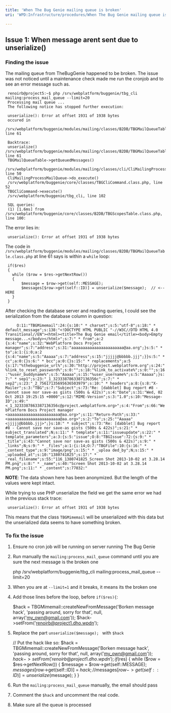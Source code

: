 ```yaml
---
title: 'When The Bug Genie mailing queue is broken'
uri: 'WPD:Infrastructure/procedures/When The Bug Genie mailing queue is broken'

---
```

## Issue 1: When message arent sent due to unserialize()

### Finding the issue

The mailing queue from TheBugGenie happened to be broken. The issue was not noticed until a maintenance check made me run the cronjob and to see an error message such as.

     renoirb@project5:~$ php /srv/webplatform/buggenie/tbg_cli mailing:process_mail_queue --limit=20
     Processing mail queue ...
     The following notice has stopped further execution:

     unserialize(): Error at offset 1931 of 1938 bytes
     occured in
     /srv/webplatform/buggenie/modules/mailing/classes/B2DB/TBGMailQueueTable.class.php, line 61

     Backtrace:
     unserialize() /srv/webplatform/buggenie/modules/mailing/classes/B2DB/TBGMailQueueTable.class.php, line 61
     TBGMailQueueTable->getQueuedMessages()
     /srv/webplatform/buggenie/modules/mailing/classes/cli/CliMailingProcessMailQueue.class.php, line 50
     CliMailingProcessMailQueue->do_execute()
     /srv/webplatform/buggenie/core/classes/TBGCliCommand.class.php, line 52
     TBGCliCommand->execute()
     /srv/webplatform/buggenie/tbg_cli, line 102

     SQL queries:
     (1) [1.6ms] from /srv/webplatform/buggenie/core/classes/B2DB/TBGScopesTable.class.php, line 100:

The error lies in:

     unserialize(): Error at offset 1931 of 1938 bytes

The code in `/srv/webplatform/buggenie/modules/mailing/classes/B2DB/TBGMailQueueTable.class.php` at line 61 says is within a `while` loop:

     if($res)
     {
       while ($row = $res->getNextRow())
       {
           $message = $row->get(self::MESSAGE);
           $messages[$row->get(self::ID)] = unserialize($message);  // <-- HERE
       }
     }

After checking the database server and reading queries, I could see the serialization from the database column in question:

`     O:11:"TBGMimemail":24:{s:10:" * charset";s:5:"utf-8";s:18:" * default_message";s:138:"<!DOCTYPE HTML PUBLIC "-//W3C//DTD HTML 4.0 Transitional//EN"><html><title>The Bug Genie email</title><body>Empty message...</body></html>";s:7:" * from";a:2 {s:4:"name";s:32:"WebPlatform Docs Project manager";s:7:"address";s:31:"aaaaaaaaaaaaaaaaaaaaaaa@aa.org";}s:5:" * to";a:1:{i:0;a:2 {s:4:"name";s:5:"Aaaaa";s:7:"address";s:15:"jjjjj@bbbbb.jjj";}}s:5:" * cc";a:0:{}s:6:" * bcc";a:0:{}s:15:" * replacements";a:5 {s:17:"%thebuggenie_url%";s:30:"http://project.webplatform.org";s:24:"%link_to_reset_password%";s:0:"";s:18:"%link_to_activate%";s:0:"";s:16:"%user_buddyname%";s:5:"Aaaaa";s:15:"%user_username%";s:5:"Aaaaa";}s:7:" * sep1";s:23:"_1_3233387863387136356c";s:7:" * sep2";s:23:"_2_75617135695636503979";s:10:" * headers";a:8:{s:8:"X-Mailer";s:3:"TBG";s:7:"Subject";s:73:"Re: [dabblet] Bug report #8 - Cannot save nor save-as gists (500s & 422s)";s:4:"Date";s:31:"Wed, 02 Oct 2013 19:25:15 +0000";s:12:"MIME-Version";s:3:"1.0";s:10:"Message-ID";s:49:"<_1_3233387863387136356c@project.webplatform.org>";s:4:"From";s:66:"WebPlatform Docs Project manager <aaaaaaaaaaaaaaaaaaaaaaa@aa.org>";s:11:"Return-Path";s:33:"<aaaaaaaaaaaaaaaaaaaaaaa@aa.org>";s:2:"To";s:25:""Aaaaa" <jjjjj@bbbbb.jjj>";}s:10:" * subject";s:73:"Re: [dabblet] Bug report #8 - Cannot save nor save-as gists (500s & 422s)";s:21:" * subject_translated";N;s:11:" * template";s:11:"issueupdate";s:22:" * template_parameters";a:3:{s:5:"issue";O:8:"TBGIssue":72:{s:9:" * _title";s:43:"Cannot save nor save-as gists (500s & 422s)";s:9:" * _links";N;s:9:" * _files";a:1:{i:14;O:7:"TBGFile":10:{s:16:" * _content_type";s:9:"image/png";s:15:" * _uploa ded_by";N;s:15:" * _uploaded_at";s:10:"1380741825";s:17:" * _real_filename";s:55:"116_1380741825_Screen Shot 2013-10-02 at 3.28.14 PM.png";s:8:" * _name";s:40:"Screen Shot 2013-10-02 at 3.28.14 PM.png";s:11:" * _content";s:77032:"`

**NOTE**: The data shown here has been anonymized. But the length of the values were kept intact.

While trying to use PHP unserialize the field we get the same error we had in the previous stack trace:

     unserialize(): Error at offset 1931 of 1938 bytes

This means that the class `TBGMimemail` will be unserialized with this data but the unserialized data seems to have something broken.

### To fix the issue

1.  Ensure no cron job will be running on server running The Bug Genie
2.  Run manually the `mailing:process_mail_queue` command until you are sure the next message is the broken one

       php /srv/webplatform/buggenie/tbg_cli mailing:process_mail_queue --limit=20

1.  When you are at `--limit=1` and it breaks, it means its the broken one
2.  Add those lines before the loop, before `if($res){`:

       $hack = TBGMimemail::createNewFromMessage('Borken message hack', 'passing around, sorry for that', null, array('my_own@gmail.com'));
       $hack->setFrom('renoirb@project1.dho.wpdn');

1.  Replace the part `unserialize($message); ` with `$hack`

     // Put the hack like so:
     $hack = TBGMimemail::createNewFromMessage('Borken message hack', 'passing around, sorry for that', null, array('my_own@gmail.com'));
     $hack->setFrom('renoirb@project1.dho.wpdn');
     if($res)
     {
       while ($row = $res->getNextRow())
       {
           $message = $row->get(self::MESSAGE);
           $messages[$row->get(self::ID)] = $hack;
           //$messages[$row->get(self::ID)] = unserialize($message);
       }
     }

1.  Run the `mailing:process_mail_queue` manually, the email should pass
2.  Comment the `$hack` and uncomment the real code.
3.  Make sure all the queue is processed
